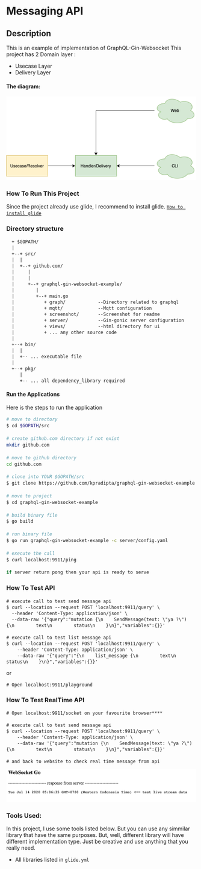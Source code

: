# Messaging API

## Description
This is an example of implementation of GraphQL-Gin-Websocket
This project has  2 Domain layer :
 * Usecase Layer  
 * Delivery Layer

#### The diagram:

![Alt text](screenshot/architecture.png?raw=true "Title")

### How To Run This Project
Since the project already use glide, I recommend to install glide.
[`How to install glide`](https://glide.sh/)

### Directory structure

```
  + $GOPATH/
  |
  +--+ src/
  |  |
  |  +--+ github.com/
  |     |
  |     |
  |     +--+ graphql-gin-websocket-example/
  |        |
  |        +--+ main.go
  |           + graph/            --Directory related to graphql
  |           + mqtt/             --Mqtt configuration
  |           + screenshot/       --Screenshot for readme
  |           + server/           --Gin-gonic server configuration
  |           + views/            --html directory for ui
  |           + ... any other source code
  |
  +--+ bin/
  |  |
  |  +-- ... executable file
  |
  +--+ pkg/
     |
     +-- ... all dependency_library required

```

#### Run the Applications
Here is the steps to run the application

```bash
# move to directory
$ cd $GOPATH/src

# create github.com directory if not exist
mkdir github.com

# move to github directory
cd github.com

# clone into YOUR $GOPATH/src
$ git clone https://github.com/kpradipta/graphql-gin-websocket-example.git

# move to project
$ cd graphql-gin-websocket-example

# build binary file
$ go build

# run binary file
$ go run graphql-gin-websocket-example -c server/config.yaml

# execute the call 
$ curl localhost:9911/ping

if server return pong then your api is ready to serve
```

### How To Test API
```
# execute call to test send message api
$ curl --location --request POST 'localhost:9911/query' \
  --header 'Content-Type: application/json' \
  --data-raw '{"query":"mutation {\n    SendMessage(text: \"ya ?\") {\n        text\n        status\n    }\n}","variables":{}}'

# execute call to test list message api
$ curl --location --request POST 'localhost:9911/query' \
    --header 'Content-Type: application/json' \
    --data-raw '{"query":"{\n    list_message {\n        text\n        status\n    }\n}","variables":{}}'

```

or 

```
# Open localhost:9911/playground
```
### How To Test RealTime API

```
# Open localhost:9911/socket on your favourite browser****

# execute call to test send message api
$ curl --location --request POST 'localhost:9911/query' \
    --header 'Content-Type: application/json' \
    --data-raw '{"query":"mutation {\n    SendMessage(text: \"ya ?\") {\n        text\n        status\n    }\n}","variables":{}}'

# and back to website to check real time message from api
```
![Alt text](screenshot/ss2.png)

### Tools Used:
In this project, I use some tools listed below. But you can use any simmilar library that have the same purposes. But, well, different library will have different implementation type. Just be creative and use anything that you really need. 

- All libraries listed in `glide.yml`

